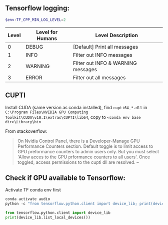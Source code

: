 ## Tensorflow logging:

```PowerShell
$env:TF_CPP_MIN_LOG_LEVEL=2
```

 Level | Level for Humans | Level Description
-------|------------------|------------------------------------
 0     | DEBUG            | [Default] Print all messages
 1     | INFO             | Filter out INFO messages
 2     | WARNING          | Filter out INFO & WARNING messages
 3     | ERROR            | Filter out all messages

## CUPTI

Install CUDA (same version as conda installed), find `cupti64_*.dll` in `C:\Program Files\NVIDIA GPU Computing Toolkit\CUDA\v10.1\extras\CUPTI\lib64`, copy to `<conda env base dir>\Library\bin`

From stackoverflow:
> On Nvidia Control Panel, there is a Developer-Manage GPU Performance Counters section. Default toggle is to limit access to GPU preformance counters to admin users only. But you must select 'Allow acces to the GPU prformance counters to all users'. Once toggled, access permissions to the cupti dll are resolved. –


## Check if GPU available to Tensorflow:

Activate TF conda env first

```PowerShell
conda activate audio
python -c "from tensorflow.python.client import device_lib; print(device_lib.list_local_devices())"
```

```Python
from tensorflow.python.client import device_lib
print(device_lib.list_local_devices())
```
